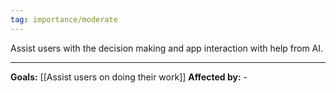 ```yaml
---
tag: importance/moderate
---
```

Assist users with the decision making and app interaction with help from AI.

---
**Goals:** [[Assist users on doing their work]]
**Affected by:** -
